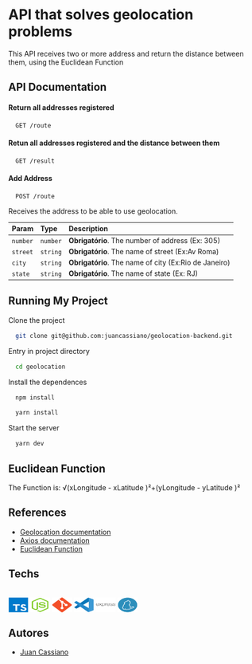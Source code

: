 
# API that solves geolocation problems

This API receives two or more address and return the distance between them, using the Euclidean Function

## API Documentation

#### Return all addresses registered

```http
  GET /route
```

#### Retun all addresses registered and the distance between them

```http
  GET /result
```

#### Add Address

```http
  POST /route
```

Receives the address to be able to use geolocation.

| Param         | Type     | Description                                   |
| :----------   | :--------| :------------------------------------------ |
| `number`      | `number` | **Obrigatório**. The number of address (Ex: 305) |
| `street`      | `string` | **Obrigatório**. The name of street (Ex:Av Roma)|
| `city`        | `string` | **Obrigatório**. The name of city (Ex:Rio de Janeiro)|
| `state`       | `string` | **Obrigatório**. The name of state (Ex: RJ) |



## Running My Project

Clone the project

```bash
  git clone git@github.com:juancassiano/geolocation-backend.git
```

Entry in project directory

```bash
  cd geolocation
```

Install the dependences

```bash
  npm install
```
```bash
  yarn install
```

Start the server

```bash
  yarn dev
```


## Euclidean Function

The Function is: √(xLongitude - xLatitude )²+(yLongitude - yLatitude )²


## References

 - [Geolocation documentation](https://developers.google.com/maps/documentation/geocoding/start)
 - [Axios documentation](https://axios-http.com/ptbr/docs/intro) 
 - [Euclidean Function](https://pt.wikipedia.org/wiki/Dist%C3%A2ncia_euclidiana)



## Techs

<div style="display: inline_block"><br>
  <img align="center" alt="Juan-Ts" height="30" width="40" src="https://raw.githubusercontent.com/devicons/devicon/master/icons/typescript/typescript-plain.svg">
  <img align="center" alt="Juan-NodeJS" height="30" width="40" src="https://github.com/devicons/devicon/blob/master/icons/nodejs/nodejs-original.svg">
  <img align="center" alt="Juan-NodeJS" height="30" width="40" src="https://github.com/devicons/devicon/blob/master/icons/git/git-original.svg">
  <img align="center" alt="Juan-VsCode" height="30" width="40" src="https://github.com/devicons/devicon/blob/master/icons/vscode/vscode-original.svg">
  <img align="center" alt="Juan-VsCode" height="30" width="40" src="https://github.com/devicons/devicon/blob/master/icons/express/express-original-wordmark.svg">
  <img align="center" alt="Juan-VsCode" height="30" width="40" src="https://github.com/devicons/devicon/blob/master/icons/yarn/yarn-original.svg">

</div>

## Autores

- [Juan Cassiano](https://www.github.com/juancassiano)

